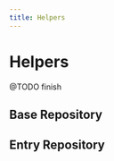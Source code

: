 ```yaml
---
title: Helpers
---
```


# Helpers

<div class="documentation__toc"></div>

@TODO finish
## Base Repository
## Entry Repository

